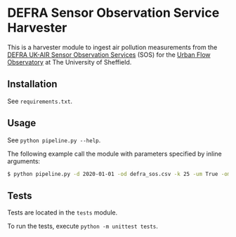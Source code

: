 # DEFRA Sensor Observation Service Harvester

This is a harvester module to ingest air pollution measurements from the [DEFRA UK-AIR Sensor Observation Services](https://uk-air.defra.gov.uk/data/about_sos) (SOS) for the [Urban Flow Observatory](https://uk-air.defra.gov.uk/data/about_sos) at The University of Sheffield.

## Installation

See `requirements.txt`.

## Usage

See `python pipeline.py --help`.

The following example call the module with parameters specified by inline arguments: 

```bash
$ python pipeline.py -d 2020-01-01 -od defra_sos.csv -k 25 -um True -om meta
```

## Tests

Tests are located in the `tests` module.

To run the tests, execute `python -m unittest tests`.